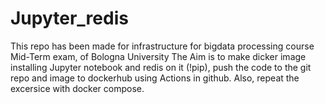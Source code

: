 # Jupyter_redis

This repo has been made for infrastructure for bigdata processing course Mid-Term exam, of Bologna University
The Aim is to make dicker image installing Jupyter notebook and redis on it (!pip), push the code to the git repo and image to dockerhub using Actions in github. Also, repeat the excersice with docker compose.
